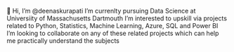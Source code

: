 👋 Hi, I’m @deenaskurapati
I’m currenlty pursuing Data Science at Universiity of Massachusetts Dartmouth
I’m interested to upskill via projects related to Python, Statistics, Machine Learning, Azure, SQL and Power BI
I’m looking to collaborate on any of these related projects which can help me practically understand the subjects


<!---
deenaskurapati/deenaskurapati is a ✨ special ✨ repository because its `README.md` (this file) appears on your GitHub profile.
You can click the Preview link to take a look at your changes.
--->
